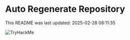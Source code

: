 # Auto Regenerate Repository

This README was last updated: 2025-02-28 08:11:35

 ![TryHackMe](https://tryhackme.com/badge/533634)